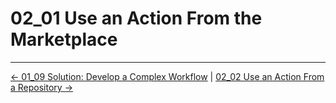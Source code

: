# 02_01 Use an Action From the Marketplace

<!-- FooterStart -->
---
[← 01_09 Solution: Develop a Complex Workflow](../../ch1_actions_and_workflows/01_09_solution_develop_a_complex_workflow/README.md) | [02_02 Use an Action From a Repository →](../02_02_use_an_action_from_a_repository/README.md)
<!-- FooterEnd -->
